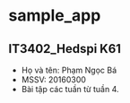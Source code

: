 # sample_app
## IT3402_Hedspi K61
* Họ và tên: Phạm Ngọc Bá 
* MSSV: 20160300
* Bài tập các tuần từ tuần 4. 
